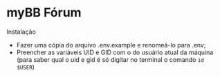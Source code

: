 # myBB Fórum

Instalação

- Fazer uma cópia do arquivo .env.example e renomeá-lo para .env;
- Preencher as variáveis UID e GID com o do usuário atual da máquina (para saber qual o uid e gid é só digitar no terminal o comando `id $USER`)
